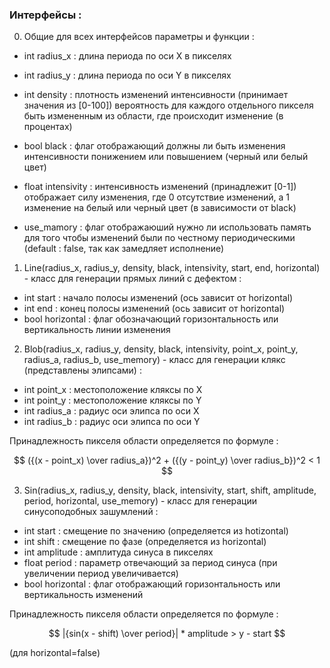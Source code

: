 ### Интерфейсы : 
0) Общие для всех интерфейсов параметры и функции :
- int radius_x : длина периода по оси X в пикселях
- int radius_y : длина периода по оси Y в пикселях
- int density : плотность изменений интенсивности (принимает значения из [0-100]) вероятность для каждого отдельного пикселя быть измененным из области, где происходит изменение (в процентах)
- bool black : флаг отображающий должны ли быть изменения интенсивности понижением или повышением (черный или белый цвет)
- float intensivity : интенсивность изменений (принадлежит [0-1]) отображает силу изменения, где 0 отсутствие изменений, а 1 изменение на белый или черный цвет (в зависимости от black)

- use_mamory : флаг отображаюший нужно ли использовать память для того чтобы изменений были по честному периодическими (default : false, так как замедляет исполнение)

1) Line(radius_x, radius_y, density, black, intensivity, start, end, horizontal) - класс для генерации прямых линий с дефектом :

- int start : начало полосы изменений (ось зависит от horizontal)
- int end : конец полосы изменений (ось зависит от horizontal)
- bool horizontal : флаг обозначающий горизонтальность или вертикальность линии изменения

2) Blob(radius_x, radius_y, density, black, intensivity, point_x, point_y, radius_a, radius_b, use_memory) - класс для генерации клякс (представлены элипсами) :

- int point_x : местоположение кляксы по X
- int point_y : местоположение кляксы по Y
- int radius_a : радиус оси элипса по оси X
- int radius_b : радиус оси элипса по оси Y

Принадлежность пикселя области определяется по формуле :

$$ ({(x - point_x) \over radius_a})^2 + ({(y - point_y) \over radius_b})^2 < 1 $$

3) Sin(radius_x, radius_y, density, black, intensivity, start, shift, amplitude, period, horizontal, use_memory) - класс для генерации синусоподобных зашумлений :

- int start : смещение по значению (определяется из hotizontal)
- int shift : смещение по фазе (определяется из horizontal)
- int amplitude : амплитуда синуса в пикселях
- float period : параметр отвечающий за период синуса (при увеличении период увеличивается)
- bool horizontal : флаг отображающий горизонтальность или вертикальность изменений

Принадлежность пикселя области определяется по формуле :

$$ |{sin(x - shift) \over period}| * amplitude > y - start $$ 

 (для horizontal=false)